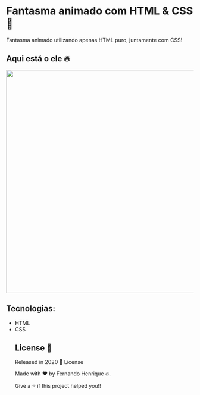 # Fantasma animado com HTML & CSS :ghost:
 
 Fantasma animado utilizando apenas HTML puro, juntamente com CSS! 
 
 
 ## Aqui está o ele :fire:

<img src="https://user-images.githubusercontent.com/68034298/93372340-24ec4400-f82a-11ea-81eb-f3266fe9448b.gif" width=600>



## Tecnologias:

<ul> 
<li> HTML
<li> CSS

 
 ## License 📕

Released in 2020 📕 License

Made with :heart: by Fernando Henrique :fire:.

Give a ⭐️ if this project helped you!!
